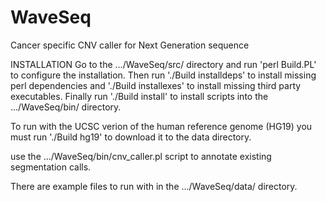 WaveSeq
=======

Cancer specific CNV caller for Next Generation sequence


INSTALLATION
Go to the .../WaveSeq/src/ directory and run 'perl Build.PL' to configure the
installation.  Then run './Build installdeps' to install missing perl
dependencies and './Build installexes' to install missing third party
executables.  Finally run './Build install' to install scripts into the
.../WaveSeq/bin/ directory.

To run with the UCSC verion of the human reference genome (HG19) you must run
'./Build hg19' to download it to the data directory.

use the .../WaveSeq/bin/cnv_caller.pl script to annotate existing segmentation
calls.

There are example files to run with in the .../WaveSeq/data/ directory.
